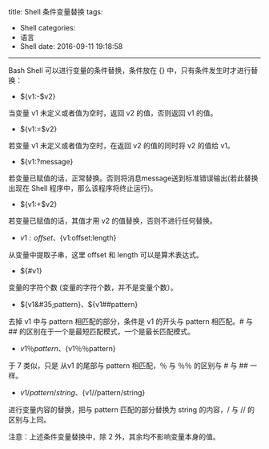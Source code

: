 title: Shell 条件变量替换
tags:
  - Shell
categories:
  - 语言
  - Shell
date: 2016-09-11 19:18:58
---
Bash Shell 可以进行变量的条件替换，条件放在 {} 中，只有条件发生时才进行替换：

- ${v1:\-$v2}

当变量 v1 未定义或者值为空时，返回 v2 的值，否则返回 v1 的值。

- ${v1:=$v2}

若变量 v1 未定义或者值为空时，在返回 v2 的值的同时将 v2 的值给 v1。

- ${v1:?message}

若变量已赋值的话，正常替换。否则将消息message送到标准错误输出(若此替换出现在 Shell 程序中，那么该程序将终止运行)。

- ${v1:+$v2}

若变量已赋值的话，其值才用 v2 的值替换，否则不进行任何替换。

- ${v1:offset}、${v1:offset:length}

从变量中提取子串，这里 offset 和 length 可以是算术表达式。

- ${&#35;v1}

变量的字符个数 (变量的字符个数，并不是变量个数）。

- ${v1&#35;pattern}、${v1&#35;&#35;pattern}

去掉 v1 中与 pattern 相匹配的部分，条件是 v1 的开头与 pattern 相匹配。&#35; 与 &#35;&#35; 的区别在于一个是最短匹配模式，一个是最长匹配模式。

- ${v1％pattern}、${v1％％pattern}

于 7 类似，只是 从v1 的尾部与 pattern 相匹配，％ 与 ％％ 的区别与 &#35; 与 &#35;&#35; 一样。

- ${v1/pattern/string}、${v1//pattern/string}

进行变量内容的替换，把与 pattern 匹配的部分替换为 string 的内容，/ 与 // 的区别与上同。

注意：上述条件变量替换中，除 2 外，其余均不影响变量本身的值。
